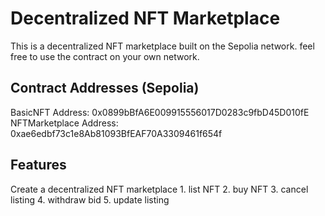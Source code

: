 # Decentralized NFT Marketplace
This is a decentralized NFT marketplace built on the Sepolia network.
feel free to use the contract on your own network.

## Contract Addresses (Sepolia)
BasicNFT Address: 0x0899bBfA6E009915556017D0283c9fbD45D010fE
NFTMarketplace Address: 0xae6edbf73c1e8Ab81093BfEAF70A3309461f654f

## Features
Create a decentralized NFT marketplace
    1. list NFT
    2. buy NFT
    3. cancel listing
    4. withdraw bid
    5. update listing

